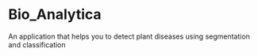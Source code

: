 # Bio_Analytica
An application that helps you to detect plant diseases using segmentation and classification

